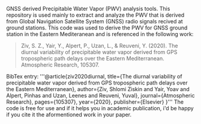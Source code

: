 GNSS derived Precipitable Water Vapor (PWV) analysis tools.
This repository is used mainly to extract and analyze the PWV that is derived from Global Navigation Satellite System (GNSS) radio signals recived at ground stations.
This code was used to derive the PWV for GNSS ground station in the Eastern Mediteranean and is referenced in the following work:
>Ziv, S. Z., Yair, Y., Alpert, P., Uzan, L., & Reuveni, Y. (2020). The diurnal variability of precipitable water vapor derived from GPS tropospheric path delays over the Eastern Mediterranean. Atmospheric Research, 105307.

BibTex entry:
'''@article{ziv2020diurnal,
  title={The diurnal variability of precipitable water vapor derived from GPS tropospheric path delays over the Eastern Mediterranean},
  author={Ziv, Shlomi Ziskin and Yair, Yoav and Alpert, Pinhas and Uzan, Leenes and Reuveni, Yuval},
  journal={Atmospheric Research},
  pages={105307},
  year={2020},
  publisher={Elsevier}
}'''
The code is free for use and if it helps you in academic publication, i'd be happy if you cite it the aformentioned work in your paper.
